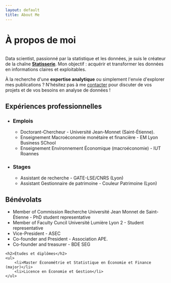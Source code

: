 ```yaml
---
layout: default
title: About Me
---
```


<div class="post">
	<h1 class="pageTitle">À propos de moi</h1>
	<img src="{{ '/assets/img/touring.jpg' | relative_url }}" alt="">
	<p class="intro">Data scientist, passionné par la statistique et les données, je suis le créateur de la chaîne <a href="www.linkedin.com/in/Statisserie"><b>Statisserie</b></a>. Mon objectif : acquérir et transformer les données en informations claires et exploitables. </p>
	<p> À la recherche d'une <b>expertise analytique</b> ou simplement l'envie d'explorer mes publications ? N'hésitez pas à me  <a href="mailto:jordan.nagadzina.sanchez@gmail.com">contacter</a> pour discuter de vos projets et de vos besoins en analyse de données !</p>
    <h2>Expériences professionnelles</h2>
    <ul>
      <li>
        <h3>Emplois</h3>
        <ul>
            <li>Doctorant-Chercheur - Université Jean-Monnet (Saint-Étienne).</li>
            <li>Enseignement Macroéconomie monétaire et financière - EM Lyon Business SChool</li>
            <li>Enseignement Environnement Économique (macroéconomie) - IUT Roannes</li>
        </ul>
      </li>
      <li>
        <h3>Stages</h3>
        <ul>
          <li>Assistant de recherche - GATE-LSE/CNRS (Lyon)</li>
          <li>Assistant Gestionnaire de patrimoine - Couleur Patrimoine (Lyon)</li>
        </ul>
      </li>
    </ul>
  	<h2>Bénévolats</h2>
	<ul>
        <li>Member of Commission Recherche Université Jean Monnet de Saint-Étienne - PhD student representative</li>
        <li>Member of Faculty Cuncil Université Lumière Lyon 2 - Student representative</li>
        <li>Vice-President - ASEC</li>
        <li> Co-founder and President - Association APE.</li>
        <li> Co-founder and treasurer - BDE SEG </li>
  	</ul>
  	
  	<h2>Études et diplômes</h2>
	<ul>
        <li>Master Économétrie et Statistique en Économie et Finance (major)</li>
        <li>Licence en Économie et Gestion</li>
  	</ul>
</div>
